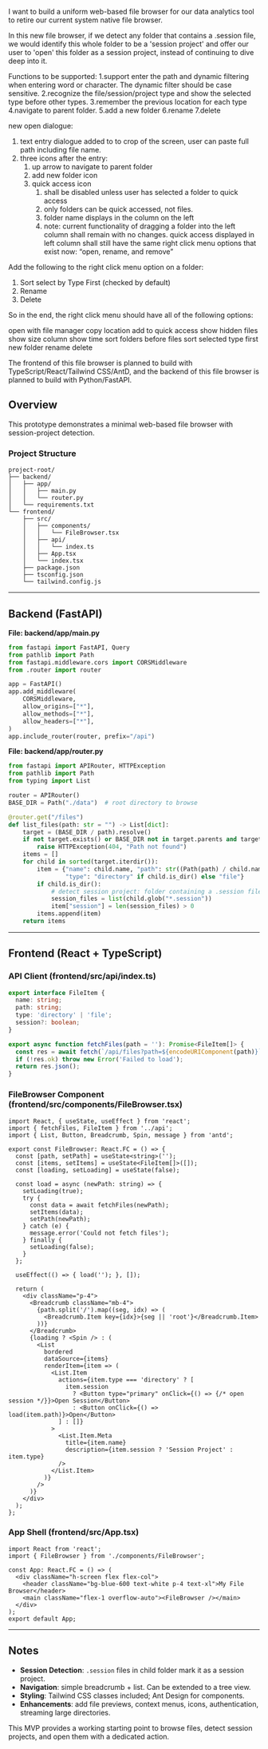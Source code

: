 I want to build a uniform web-based file browser for our data analytics tool to retire our current system native file browser. 

In this new file browser, if we detect any folder that contains a .session file, we would identify this whole folder to be a 'session project' and offer our user to 'open' this folder as a session project, instead of continuing to dive deep into it. 

Functions to be supported:
1.support enter the path and dynamic filtering when entering word or character. The dynamic filter should be case sensitive. 
2.recognize the file/session/project type and show the selected type before other types. 
3.remember the previous location for each type 
4.navigate to parent folder. 
5.add a new folder
6.rename
7.delete

new open dialogue:
1. text entry dialogue added to to crop of the screen, user can paste full path including file name.  
2. three icons after the entry:
    1. up arrow to navigate to parent folder
    2. add new folder icon
    3. quick access icon
        1. shall be disabled unless user has selected a folder to quick access
        2. only folders can be quick accessed, not files. 
        3. folder name displays in the column on the left
        4. note: current functionality of dragging a folder into the left column shall remain with no changes. quick access displayed in left column shall still have the same right click menu options that exist now: “open, rename, and remove”

Add the following to the right click menu option on a folder:
1. Sort select by Type First (checked by default)
2. Rename
3. Delete 

So in the end, the right click menu should have all of the following options:

open with file manager 
copy location
add to quick access 
show hidden files
show size column 
show time
sort folders before files
sort selected type first
new folder
rename
delete 

The frontend of this file browser is planned to build with TypeScript/React/Tailwind CSS/AntD, and the backend of this file browser is planned to build with Python/FastAPI. 

## Overview

This prototype demonstrates a minimal web-based file browser with session-project detection.

### Project Structure

```
project-root/
├── backend/
│   ├── app/
│   │   ├── main.py
│   │   └── router.py
│   └── requirements.txt
└── frontend/
    ├── src/
    │   ├── components/
    │   │   └── FileBrowser.tsx
    │   ├── api/
    │   │   └── index.ts
    │   ├── App.tsx
    │   └── index.tsx
    ├── package.json
    ├── tsconfig.json
    └── tailwind.config.js
```

---

## Backend (FastAPI)

**File: backend/app/main.py**

```python
from fastapi import FastAPI, Query
from pathlib import Path
from fastapi.middleware.cors import CORSMiddleware
from .router import router

app = FastAPI()
app.add_middleware(
    CORSMiddleware,
    allow_origins=["*"],
    allow_methods=["*"],
    allow_headers=["*"],
)
app.include_router(router, prefix="/api")
```

**File: backend/app/router.py**

```python
from fastapi import APIRouter, HTTPException
from pathlib import Path
from typing import List

router = APIRouter()
BASE_DIR = Path("./data")  # root directory to browse

@router.get("/files")
def list_files(path: str = "") -> List[dict]:
    target = (BASE_DIR / path).resolve()
    if not target.exists() or BASE_DIR not in target.parents and target != BASE_DIR:
        raise HTTPException(404, "Path not found")
    items = []
    for child in sorted(target.iterdir()):
        item = {"name": child.name, "path": str((Path(path) / child.name)),
                "type": "directory" if child.is_dir() else "file"}
        if child.is_dir():
            # detect session project: folder containing a .session file
            session_files = list(child.glob("*.session"))
            item["session"] = len(session_files) > 0
        items.append(item)
    return items
```

---

## Frontend (React + TypeScript)

### API Client (frontend/src/api/index.ts)

```ts
export interface FileItem {
  name: string;
  path: string;
  type: 'directory' | 'file';
  session?: boolean;
}

export async function fetchFiles(path = ''): Promise<FileItem[]> {
  const res = await fetch(`/api/files?path=${encodeURIComponent(path)}`);
  if (!res.ok) throw new Error('Failed to load');
  return res.json();
}
```

### FileBrowser Component (frontend/src/components/FileBrowser.tsx)

```tsx
import React, { useState, useEffect } from 'react';
import { fetchFiles, FileItem } from '../api';
import { List, Button, Breadcrumb, Spin, message } from 'antd';

export const FileBrowser: React.FC = () => {
  const [path, setPath] = useState<string>('');
  const [items, setItems] = useState<FileItem[]>([]);
  const [loading, setLoading] = useState(false);

  const load = async (newPath: string) => {
    setLoading(true);
    try {
      const data = await fetchFiles(newPath);
      setItems(data);
      setPath(newPath);
    } catch (e) {
      message.error('Could not fetch files');
    } finally {
      setLoading(false);
    }
  };

  useEffect(() => { load(''); }, []);

  return (
    <div className="p-4">
      <Breadcrumb className="mb-4">
        {path.split('/').map((seg, idx) => (
          <Breadcrumb.Item key={idx}>{seg || 'root'}</Breadcrumb.Item>
        ))}
      </Breadcrumb>
      {loading ? <Spin /> : (
        <List
          bordered
          dataSource={items}
          renderItem={item => (
            <List.Item
              actions={item.type === 'directory' ? [
                item.session
                  ? <Button type="primary" onClick={() => {/* open session */}}>Open Session</Button>
                  : <Button onClick={() => load(item.path)}>Open</Button>
              ] : []}
            >
              <List.Item.Meta
                title={item.name}
                description={item.session ? 'Session Project' : item.type}
              />
            </List.Item>
          )}
        />
      )}
    </div>
  );
};
```

### App Shell (frontend/src/App.tsx)

```tsx
import React from 'react';
import { FileBrowser } from './components/FileBrowser';

const App: React.FC = () => (
  <div className="h-screen flex flex-col">
    <header className="bg-blue-600 text-white p-4 text-xl">My File Browser</header>
    <main className="flex-1 overflow-auto"><FileBrowser /></main>
  </div>
);
export default App;
```

---

## Notes

* **Session Detection**: `.session` files in child folder mark it as a session project.
* **Navigation**: simple breadcrumb + list. Can be extended to a tree view.
* **Styling**: Tailwind CSS classes included; Ant Design for components.
* **Enhancements**: add file previews, context menus, icons, authentication, streaming large directories.

This MVP provides a working starting point to browse files, detect session projects, and open them with a dedicated action.
